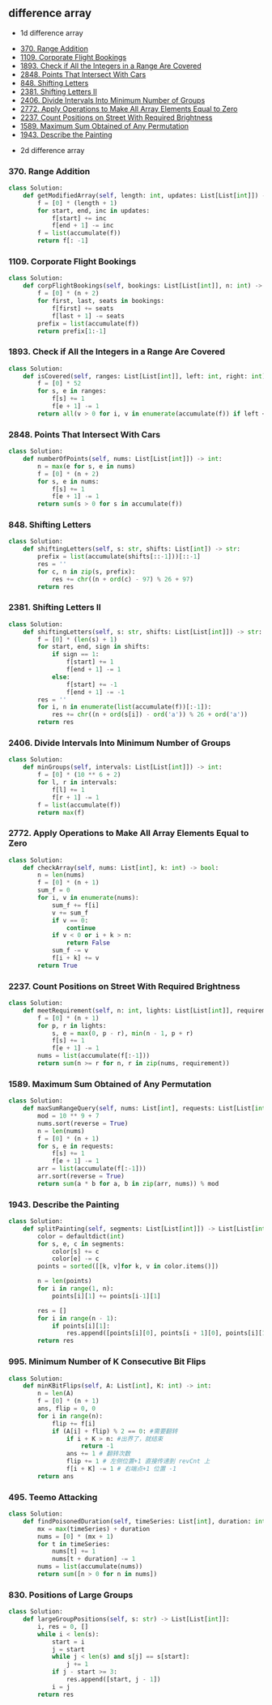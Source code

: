 ## difference array

- 1d difference array

* [370. Range Addition](#370-Range-Addition)
* [1109. Corporate Flight Bookings](#1109-Corporate-Flight-Bookings)
* [1893. Check if All the Integers in a Range Are Covered](#1893-Check-if-All-the-Integers-in-a-Range-Are-Covered)
* [2848. Points That Intersect With Cars](#2848-Points-That-Intersect-With-Cars)
* [848. Shifting Letters](#848-Shifting-Letters)
* [2381. Shifting Letters II](#2381-Shifting-Letters-II)
* [2406. Divide Intervals Into Minimum Number of Groups](#2406-Divide-Intervals-Into-Minimum-Number-of-Groups)
* [2772. Apply Operations to Make All Array Elements Equal to Zero](#2406-Divide-Intervals-Into-Minimum-Number-of-Groups)
* [2237. Count Positions on Street With Required Brightness](#2406-Divide-Intervals-Into-Minimum-Number-of-Groups)
* [1589. Maximum Sum Obtained of Any Permutation](#2406-Divide-Intervals-Into-Minimum-Number-of-Groups)
* [1943. Describe the Painting](#2406-Divide-Intervals-Into-Minimum-Number-of-Groups)

- 2d difference array

### 370. Range Addition

```python
class Solution:
    def getModifiedArray(self, length: int, updates: List[List[int]]) -> List[int]:
        f = [0] * (length + 1)
        for start, end, inc in updates:
            f[start] += inc
            f[end + 1] -= inc
        f = list(accumulate(f))
        return f[: -1]
```

### 1109. Corporate Flight Bookings

```python
class Solution:
    def corpFlightBookings(self, bookings: List[List[int]], n: int) -> List[int]:
        f = [0] * (n + 2)
        for first, last, seats in bookings:
            f[first] += seats
            f[last + 1] -= seats
        prefix = list(accumulate(f))
        return prefix[1:-1]
```

### 1893. Check if All the Integers in a Range Are Covered

```python
class Solution:
    def isCovered(self, ranges: List[List[int]], left: int, right: int) -> bool:
        f = [0] * 52
        for s, e in ranges:
            f[s] += 1
            f[e + 1] -= 1
        return all(v > 0 for i, v in enumerate(accumulate(f)) if left <= i <= right)
```

### 2848. Points That Intersect With Cars

```python
class Solution:
    def numberOfPoints(self, nums: List[List[int]]) -> int:
        n = max(e for s, e in nums)
        f = [0] * (n + 2)
        for s, e in nums:
            f[s] += 1
            f[e + 1] -= 1
        return sum(s > 0 for s in accumulate(f))
```

### 848. Shifting Letters

```python
class Solution:
    def shiftingLetters(self, s: str, shifts: List[int]) -> str:
        prefix = list(accumulate(shifts[::-1]))[::-1]
        res = ''
        for c, n in zip(s, prefix):
            res += chr((n + ord(c) - 97) % 26 + 97)
        return res
```

### 2381. Shifting Letters II

```python
class Solution:
    def shiftingLetters(self, s: str, shifts: List[List[int]]) -> str:
        f = [0] * (len(s) + 1)
        for start, end, sign in shifts:
            if sign == 1:
                f[start] += 1
                f[end + 1] -= 1
            else:
                f[start] += -1
                f[end + 1] -= -1
        res = ''
        for i, n in enumerate(list(accumulate(f))[:-1]):
            res += chr((n + ord(s[i]) - ord('a')) % 26 + ord('a'))
        return res
```

### 2406. Divide Intervals Into Minimum Number of Groups

```python
class Solution:
    def minGroups(self, intervals: List[List[int]]) -> int:
        f = [0] * (10 ** 6 + 2)
        for l, r in intervals:
            f[l] += 1
            f[r + 1] -= 1
        f = list(accumulate(f))
        return max(f)
```

### 2772. Apply Operations to Make All Array Elements Equal to Zero

```python
class Solution:
    def checkArray(self, nums: List[int], k: int) -> bool:
        n = len(nums)
        f = [0] * (n + 1)
        sum_f = 0
        for i, v in enumerate(nums):
            sum_f += f[i]
            v += sum_f
            if v == 0:
                continue
            if v < 0 or i + k > n:
                return False
            sum_f -= v
            f[i + k] += v
        return True
```

### 2237. Count Positions on Street With Required Brightness

```python
class Solution:
    def meetRequirement(self, n: int, lights: List[List[int]], requirement: List[int]) -> int:
        f = [0] * (n + 1)
        for p, r in lights:
            s, e = max(0, p - r), min(n - 1, p + r)
            f[s] += 1
            f[e + 1] -= 1
        nums = list(accumulate(f[:-1]))
        return sum(n >= r for n, r in zip(nums, requirement))
```

### 1589. Maximum Sum Obtained of Any Permutation

```python
class Solution:
    def maxSumRangeQuery(self, nums: List[int], requests: List[List[int]]) -> int:
        mod = 10 ** 9 + 7
        nums.sort(reverse = True)
        n = len(nums)
        f = [0] * (n + 1)
        for s, e in requests:
            f[s] += 1
            f[e + 1] -= 1
        arr = list(accumulate(f[:-1]))
        arr.sort(reverse = True)
        return sum(a * b for a, b in zip(arr, nums)) % mod
```

### 1943. Describe the Painting

```python
class Solution:
    def splitPainting(self, segments: List[List[int]]) -> List[List[int]]:
        color = defaultdict(int)
        for s, e, c in segments:
            color[s] += c
            color[e] -= c 
        points = sorted([[k, v]for k, v in color.items()])

        n = len(points)
        for i in range(1, n):
            points[i][1] += points[i-1][1]

        res = []
        for i in range(n - 1):
            if points[i][1]:
                res.append([points[i][0], points[i + 1][0], points[i][1]])
        return res
```

### 995. Minimum Number of K Consecutive Bit Flips

```python
class Solution:
    def minKBitFlips(self, A: List[int], K: int) -> int:
        n = len(A)
        f = [0] * (n + 1)
        ans, flip = 0, 0
        for i in range(n):
            flip += f[i]
            if (A[i] + flip) % 2 == 0: #需要翻转
                if i + K > n: #出界了，就结束
                    return -1
                ans += 1 # 翻转次数
                flip += 1 # 左侧位置+1 直接传递到 revCnt 上
                f[i + K] -= 1 # 右端点+1 位置 -1
        return ans
```

### 495. Teemo Attacking

```python
class Solution:
    def findPoisonedDuration(self, timeSeries: List[int], duration: int) -> int:
        mx = max(timeSeries) + duration
        nums = [0] * (mx + 1)
        for t in timeSeries:
            nums[t] += 1
            nums[t + duration] -= 1
        nums = list(accumulate(nums))
        return sum([n > 0 for n in nums])
```

### 830. Positions of Large Groups

```python
class Solution:
    def largeGroupPositions(self, s: str) -> List[List[int]]:
        i, res = 0, []
        while i < len(s):
            start = i 
            j = start
            while j < len(s) and s[j] == s[start]:
                j += 1
            if j - start >= 3:
                res.append([start, j - 1])
            i = j
        return res
```